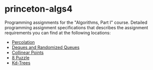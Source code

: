 princeton-algs4
===============

Programming assignments for the "Algorithms, Part I" course. Detailed programming assignment specifications that describes the assignment requirements you can find at the following locations:
* [Percolation](https://coursera.cs.princeton.edu/algs4/assignments/percolation/specification.php)
* [Deques and Randomized Queues](https://coursera.cs.princeton.edu/algs4/assignments/queues/specification.php)
* [Collinear Points](https://coursera.cs.princeton.edu/algs4/assignments/collinear/specification.php)
* [8 Puzzle](https://coursera.cs.princeton.edu/algs4/assignments/8puzzle/specification.php)
* [Kd-Trees](https://coursera.cs.princeton.edu/algs4/assignments/kdtree/specification.php)
